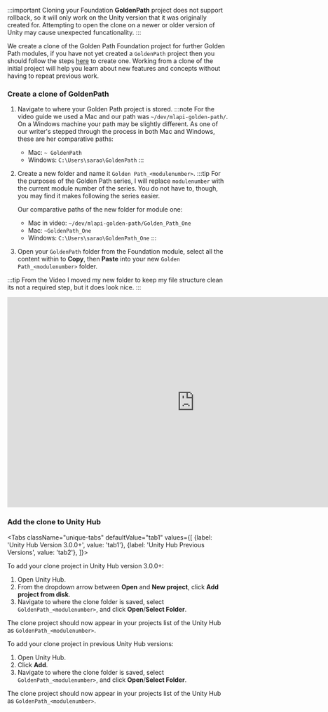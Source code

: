 
:::important
Cloning your Foundation **GoldenPath** project does not support rollback, so it will only work on the Unity version that it was originally created for. Attempting to open the clone on a newer or older version of Unity may cause unexpected funcationality.
:::

We create a clone of the Golden Path Foundation project for further Golden Path modules, if you have not yet created a `GoldenPath` project then you should follow the steps [here](goldenpath_foundation_module) to create one. Working from a clone of the initial project will help you learn about new features and concepts without having to repeat  previous work.
 
### Create a clone of GoldenPath

1. Navigate to where your Golden Path project is stored.
  :::note
  For the video guide we used a Mac and our path was `~/dev/mlapi-golden-path/`. On a Windows machine your path may be slightly different.
  As one of our writer's stepped through the process in both Mac and Windows, these are her comparative paths:
   * Mac: `~ GoldenPath`
   * Windows: `C:\Users\sarao\GoldenPath`
   :::
2. Create a new folder and name it `Golden Path_<modulenumber>`. 
   :::tip
   For the purposes of the Golden Path series, I will replace `modulenumber`  with the current module number of the series. You do not have to, though, you may find it makes following the series easier.

   Our comparative paths of the new folder for module one:
   * Mac in video: `~/dev/mlapi-golden-path/Golden_Path_One`
   * Mac: `~GoldenPath_One`
   * Windows: `C:\Users\sarao\GoldenPath_One`
   ::: 
3. Open your `GoldenPath` folder from the Foundation module, select all the content within to **Copy**, then **Paste** into your new `Golden Path_<modulenumber>` folder.

:::tip From the Video
I moved my new folder to keep my file structure clean its not a required step, but it does look nice.
:::

<iframe src="https://www.youtube.com/embed/xbJiYNx1uNg?playlist=xbJiYNx1uNg&loop=1&&autoplay=0&controls=1&showinfo=0&mute=1"   width="854px"
        height="480px" className="video-container" frameborder="0" position="relative" allow="accelerometer; autoplay; loop; playlist; clipboard-write; encrypted-media; gyroscope; picture-in-picture"  allowfullscreen=""></iframe>

### Add the clone to Unity Hub

<Tabs
  className="unique-tabs"
  defaultValue="tab1"
  values={[
    {label: 'Unity Hub Version 3.0.0+', value: 'tab1'},
    {label: 'Unity Hub Previous Versions', value: 'tab2'},
  ]}>
 
<TabItem value="tab1">
 
To add your clone project in Unity Hub version 3.0.0+:
 
1. Open Unity Hub.
1. From the dropdown arrow between **Open** and **New project**, click **Add project from disk**.
1. Navigate to where the clone folder is saved, select `GoldenPath_<modulenumber>`, and click **Open**/**Select Folder**.

The clone project should now appear in your projects list of the Unity Hub as `GoldenPath_<modulenumber>`.
  
</TabItem>
<TabItem value="tab2">
 
To add your clone project in previous Unity Hub versions:
 
1. Open Unity Hub.
2. Click **Add**.
3. Navigate to where the clone folder is saved, select `GoldenPath_<modulenumber>`, and click **Open**/**Select Folder**.

The clone project should now appear in your projects list of the Unity Hub as `GoldenPath_<modulenumber>`.
</TabItem>
</Tabs>